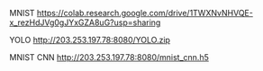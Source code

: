 MNIST
https://colab.research.google.com/drive/1TWXNvNHVQE-x_rezHdJVg0gJYxGZA8uG?usp=sharing

YOLO
http://203.253.197.78:8080/YOLO.zip


MNIST CNN
http://203.253.197.78:8080/mnist_cnn.h5
